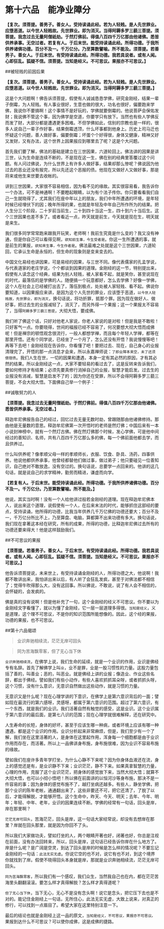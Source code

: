 # 第十六品　能净业障分

**【复次。须菩提。善男子。善女人。受持读诵此经。若为人轻贱。是人先世罪业。应堕恶道。以今世人轻贱故。先世罪业。即为消灭。当得阿耨多罗三藐三菩提。须菩提。我念过去无量阿僧祇劫。于然灯佛前。得值八百四千万亿那由他诸佛。悉皆供养承事。无空过者。若复有人。于后末世。能受持读诵此经。所得功德。于我所供养诸佛功德。百分不及一。千万亿分。乃至算数譬喻。所不能及。须菩提。若善男子。善女人。于后末世。有受持读诵此经。所得功德。我若具说者。或有人闻。心即狂乱。狐疑不信。须菩提。当知是经义。不可思议。果报亦不可思议。】**
 
##被轻贱的前因后果

**【复次。须菩提。善男子。善女人。受持读诵此经。若为人轻贱。是人先世罪业。应堕恶道。以今世人轻贱故。先世罪业。即为消灭。当得阿耨多罗三藐三菩提。】**

这是个大问题啊！佛告诉须菩提，假使有人诚诚恳恳学佛，研究金刚经，结果一辈子倒霉，为人轻贱。有人事业很好，生意也做的很大，功名也很好，偏要跑来学佛，我说你不要搞啊！这个事情不是好玩的，学佛就要倒霉的。他说菩萨会保佑发财；我说佛不管这个事，因为佛学是空道，你要学只有放下。当然也有些人学佛反而发了财，大部分都是遭遇更多困难。不但学佛如此，信别的宗教也是一样的，很多人说自己一辈子作好事，结果倒霉透顶，什么坏事都到他身上。历史上司马迁也怀疑这个问题，善人做好事，偏要倒霉；坏蛋个个好得很，身体又健康，精神又好又发财，又有办法，这个世界上因果报应到哪里去了呢？这是个大问题。

首先我们要了解，佛法的基础是建立在三世因果，六道轮回上。佛法讲的因果是讲三世，认为生命是连续不断的，不是现在这一生，佛在别的经典里答覆过这个问题。有人问过佛说，为什么世界上有许多人做好事，结果却那么惨呢？佛说因为他过去的恶业还没有报完，所以先还这个恶报的债。他现在又做好人又做好事，那是将来或他生来世要去收帐的。

讲到三世因果，大家很不容易相信，因为看不见的缘故。其实很容易看，我告诉你一个办法，可不是神通啊！不要瞪起眼睛，以为有个法子传你。你只要看看我们自己一生就晓得了，尤其我们在座中年以上的朋友，我们中年所遭遇的环境，是年轻时候已经埋伏下的因；晚年所得的果，也就是年轻及中年自己所作所为的结果。把人生分三个阶段，二十岁前当前生，二十到四十当这一生，四十到六十当后生。这个三世因果也差不多了。或者看近一点，昨天就是前生，今天就是现在生，明天就是来生。

我们很多同学常常跑来跟我开玩笑，老师啊！我前生究竟是什么变的？我又没有神通，但是你自己可以看得见啊，`欲知前生事，今生受者是`。你这一生所遭遇的事，就是前生的果报，`欲知来生事，今生作者是`。佛法最难之处就是这个三世因果，六道轮回，它承认生命是永恒的，但生命的现象则是变来变去的。

中国文化易经也讲因果，可是易经的因果，与三世不同。像代表儒家的孔孟学说，与代表道家的老庄学说，个个都谈到因果的道理。金刚经的这一节，特别提出来，假使有人读念这个经典，结果为别人轻贱，被人家看不起，就是笑你，甚至说现在的时代，最落伍的是学佛的人。随便搞一个玩意都好，怎么去学佛？好像一学佛，这个人在社会上已经被打出去了，落伍到极点，处处被人家轻贱、看不起。佛说你要知道，以因果报应来讲，是因为这个人先世的罪业，应该堕于恶道，`以今世人轻贱故，先世罪业，即为消灭`，换句话说，将功折罪，抵那个罪。因为现在做好人、做好事，把过去生的业报减轻了，消灭了，而另外得一个果报；这一个果报太不容易了，当得`阿耨多罗三藐三菩提`，大彻大悟，要成佛。

我们听了佛这个话，只好对他老人家说，你老人家说的是对啦！但是我是不敢啦！只好客气一点。你要晓得，世间的福报已经不容易了，何况要想大彻大悟而成佛呢！但是禅宗的顿悟观念很流行，一般人都想学禅，而且每个年轻人学禅，都等在那里开悟。还有个同学说，已经坐了一个月了，怎么还没有开悟？我说慢慢等吧！再等下去吧！金刚经现在告诉你，你看懂了吧！要把过去、现在，自己身心的业报清理完了，开悟的那一点消息才会来，所以永嘉禅师说：`了即业障本来空，未了还须偿宿债`。我们人生在世，一切的因果和遭遇，本身一定有其必然的原因，才有其必然的结果。所以金刚经这一点，大家不要轻易的看过去了，这是反转来告诉我们，要如何修持才有结果；必须先要真修行消掉自己的业报，智慧才能启发。过去生的业报没有消减，智慧是启发不了的；因为你还在受罪，所以不会得阿耨多罗三藐三菩提，不会大彻大悟。下面佛自己举一个例子：
 
##诚敬努力的人

**【须菩提。我念过去无量阿僧祇劫。于然灯佛前。得值八百四千万亿那由他诸佛。悉皆供养承事。无空过者。】**

释迦牟尼佛报告自己的经过，回忆过去无量无数时劫，曾跟随那由他诸佛修持。那由他是无量数的意思。释迦牟尼佛第一次开悟时的老师是然灯佛；中国后来有一本小说封神榜中，就有一个然灯古佛。佛在然灯佛那个时候，发心学佛，可是他中间经过的善知识、名师，共有八百四千万亿那么多的佛，每一个佛前面他都去学，而且供养过。

什么叫供养呢？像孝顺父母一样的孝顺师长，衣服、饮食、卧具、汤药，四事供养。他说他都供养承事，他曾经都替他们做过事，做过弟子；他只要碰见一位善知识，自己绝对不敢放逸，没有空过的。换句话说，总要学一点回来的。他讲的这几句话，就是说自己的求学精神，勤劳而精进，谦虚而向学。

**【若复有人。于后末世。能受持读诵此经。所得功德。于我所供养诸佛功德。百分不及一。千万亿分。乃至算数譬喻。所不能及。】**

他说，其实当时啊！没有一个人给他讲过般若金刚经的道理。现在释迦牟尼佛本人，说出来这个道理，说假使有一个人，在后来末法的时代，能够抓住这部经的要点，受持读诵，他所得的功德，比我当年供养几千万亿佛的功德还要大；百分不及一，千万亿分所比不上，乃至算盘、电脑，算都算不出来功德有多大。换句话说，我们现在拿著这本经在研究，所有的成果，所得的功德，比释迦牟尼佛过去所有的功德还要来得大！他是这样鼓励我们。
 
##不可思议的果报

**【须菩提。若善男子。善女人。于后末世。有受持读诵此经。所得功德。我若具说者。或有人闻。心即狂乱。狐疑不信。须菩提。当知是经义。不可思议。果报亦不可思议。】**

他告诉须菩提说，未来世上，有受持读诵金刚经的人，所得功德之大，他说啊！我都不敢讲出来，我怕讲出来以后，有人听了会狂乱发疯，甚至于对佛法都不相信了；觉得牛吹得那么大，没有这回事。所以佛说，不敢说，说了有人会不相信的，会怀疑的，会发疯的。

佛是真的没有说啊！但是他补充了一句，这个金刚经的经义不可思议。你不要以为金刚经文字看懂了，就以为懂了金刚经，它一层一层道理多得很。`当知是经义`，义是道理，这个理不可思议，不是你的知识范围所能想像的。因此，这个经的果报，功德的果报，也不可思议。
 
##第十六品偈颂

>业识奔驰相续流，茫茫无岸可回头

>同为苦海飘零客，但了无心当下休

`业识奔驰相续流`，在佛学上说，我们生命的延续，就是一个业识的作用，业识是佛经专有名辞。首先了解佛学上叫`业`，业不是罪，业是一股习惯性的力量。这股力量包括了善的，叫善业；恶的，叫恶业。就是佛经上讲的业报；像造业、作业这些名辞，都出于佛经。譬如我们有些小动作，有些人喜欢抓抓耳朵呀，或者抓抓头呀，这个习惯，没有什么意识，无意识自然做出这些动作，就是习惯的力量。

无意识又是什么呢？现在心理学讲的下意识，在佛学上是第六意识背后的一面；譬如现在最流行的第六感呀，灵感呀，都属于第六意识的范围。超过了第六意识，有一个东西，就是我们的业识。我们活著自然有触觉的感受，这是业识。这个业识属于第六意识的最后面，是第七八识的范围；现在心理学就很难解释，还在研究中。

人生寿命的长短，身体的好坏，甚至于应该生哪一种病，或者环境上应该有哪一种遭遇，都是这个业识的作用。业识分析起来非常麻烦，但是，我们至少有一个了解，我们坐在这里活著的人，是身体在这里起作用，浑身每一个细胞都是由于业识作用而存在，而活著。所以上一品佛讲身布施，身布施很难，因为业识不容易布施的缘故。

譬如我们在座许多青年学打坐，为什么心静不下来呢？因为你身体血液还在流，身上的感觉还是有，是业识静不下来；业识茫茫，静不下来。如果真拿智慧的力量，心理的作用，克服了这个业识茫茫，把身体的感觉放下来，当然大彻大悟；就算不大彻大悟，也可以小彻小悟吧！所以佛在前面讲的以恒河沙等身布施，那决不是一件容易的事；因为身体的感觉布施不了，越打坐病还越多。有些人，静坐学佛，把那个业识的陈年老帐，通通翻出来了，这些非要还不可，把它还清了，了脱了以后，才能得解脱，才能够开悟。这个生命中，昨天、今天、明天；去年、今年、明年；年轻、中年、老年，业识的因果连续不断。学佛的经常有一句话，回头是岸，岸在那里啊？

`茫茫无岸可回头`，苦海茫茫，回头是岸，这一句话大家经常说，却没有去想岸在那里？岸就在回头那里，就是因为你回不了头。

所以我们大家做功夫，譬如打坐的人，两个眼睛开著也好，闭著也好，你总是注视在前面，没有办法回转来，所以，回头是岸，这句话已经告诉你岸在什么地方了。岸是什么呢？是广阔是空灵，到达了回头是岸的时候是怎么样的情况呢？不要忘记金刚经的一句话：`此法无实无虚`。你说它空的也不对，说它有也不对，到这个境界你就找到了岸。假使不晓得回头本身就是岸，那就是业识奔驰相续流，茫茫无岸可回头。

`同为苦海飘零客`，所以我们有一个感叹，我们众生，当然我自己也在内，都在茫茫苦海里头翻翻滚滚。要怎么样才真得解脱？怎么样才真得道呢？

`但了无心当下休`，当下无心，无心不是没有念头啊！说它是念头，把它压下去也是不对的。能记住金刚经上一句话，无所住心，此法无实无虚，大致上说来，对真正的修行，可以找到一点眉目了。希望大家在这里特别注意一下。

最后的结论也就是金刚经上这一品的原文，`当知是经义，不可思议，果报亦不可思议。`果报到达什么不可思议？可以使你成佛，这是成佛的捷路。


